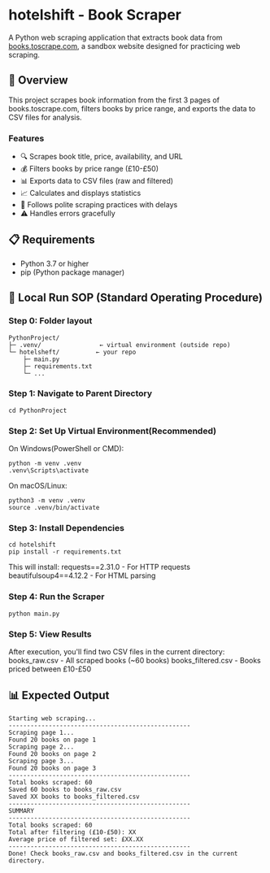 # hotelshift - Book Scraper

A Python web scraping application that extracts book data from [books.toscrape.com](http://books.toscrape.com/), a sandbox website designed for practicing web scraping.

## 📖 Overview

This project scrapes book information from the first 3 pages of books.toscrape.com, filters books by price range, and exports the data to CSV files for analysis.

### Features

- 🔍 Scrapes book title, price, availability, and URL
- 💰 Filters books by price range (£10-£50)
- 📊 Exports data to CSV files (raw and filtered)
- 📈 Calculates and displays statistics
- 🤝 Follows polite scraping practices with delays
- ⚠️ Handles errors gracefully

## 📋 Requirements

- Python 3.7 or higher
- pip (Python package manager)

## 🚀 Local Run SOP (Standard Operating Procedure)
### Step 0: Folder layout

```
PythonProject/
├─ .venv/                ← virtual environment (outside repo)
└─ hotelsheft/          ← your repo
    ├─ main.py
    ├─ requirements.txt
    └─ ...

```

### Step 1: Navigate to Parent Directory

```
cd PythonProject
```

### Step 2: Set Up Virtual Environment(Recommended)
On Windows(PowerShell or CMD):

```
python -m venv .venv
.venv\Scripts\activate
```

On macOS/Linux:

```
python3 -m venv .venv
source .venv/bin/activate
```

### Step 3: Install Dependencies

```
cd hotelshift
pip install -r requirements.txt
```
This will install:
requests==2.31.0 - For HTTP requests
beautifulsoup4==4.12.2 - For HTML parsing
### Step 4: Run the Scraper
```
python main.py
```

### Step 5: View Results
After execution, you'll find two CSV files in the current directory:
books_raw.csv - All scraped books (~60 books)
books_filtered.csv - Books priced between £10-£50

## 📊 Expected Output
```
Starting web scraping...
--------------------------------------------------
Scraping page 1...
Found 20 books on page 1
Scraping page 2...
Found 20 books on page 2
Scraping page 3...
Found 20 books on page 3
--------------------------------------------------
Total books scraped: 60
Saved 60 books to books_raw.csv
Saved XX books to books_filtered.csv
--------------------------------------------------
SUMMARY
--------------------------------------------------
Total books scraped: 60
Total after filtering (£10-£50): XX
Average price of filtered set: £XX.XX
--------------------------------------------------
Done! Check books_raw.csv and books_filtered.csv in the current directory.
```
